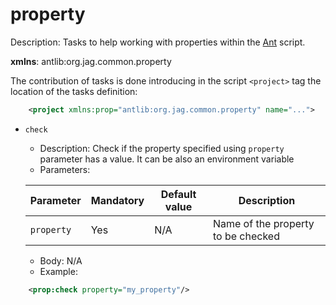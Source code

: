 [Ant]: https://ant.apache.org

# property

Description: Tasks to help working with properties within the [Ant] script.

**xmlns**: antlib:org.jag.common.property

The contribution of tasks is done introducing in the script `<project>` tag the location of the tasks definition:

```xml
	<project xmlns:prop="antlib:org.jag.common.property" name="...">
```

* `check`
	* Description: Check if the property specified using `property` parameter has a value.
	It can be also an environment variable
	* Parameters:

	Parameter | Mandatory | Default value | Description
	--- | --- | --- | ---
	`property` | Yes | N/A | Name of the property to be checked

	* Body: N/A
	* Example:

```xml
	<prop:check property="my_property"/>
```
